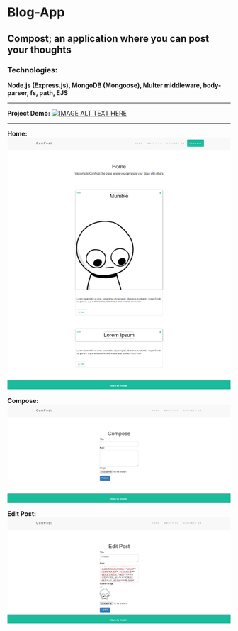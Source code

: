 # Blog-App
## Compost; an application where you can post your thoughts

### Technologies:
**Node.js (Express.js), MongoDB (Mongoose), Multer middleware, body-parser, fs, path, EJS**
_____________________________________________________________________________________________________

**Project Demo:**
[![IMAGE ALT TEXT HERE](http://img.youtube.com/vi/nR1j4nOup58/0.jpg)](http://www.youtube.com/watch?v=nR1j4nOup58)

_____________________________________________________________________________________________________
**Home:**
![Home Page](https://github.com/MostafaAlaa297/Blog-App/blob/main/Screenshots/homepage.png?raw=true)

**Compose:**
![Compose Page](https://github.com/MostafaAlaa297/Blog-App/blob/main/Screenshots/compose.png?raw=true)

**Edit Post:**
![Edit Post Page](https://github.com/MostafaAlaa297/Blog-App/blob/main/Screenshots/editpost.png?raw=true)
